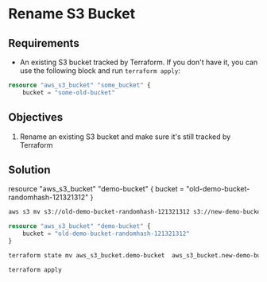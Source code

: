 # Rename S3 Bucket

## Requirements

* An existing S3 bucket tracked by Terraform.
If you don't have it, you can use the following block and run `terraform apply`:

```terraform
resource "aws_s3_bucket" "some_bucket" {
    bucket = "some-old-bucket"
```

## Objectives

1. Rename an existing S3 bucket and make sure it's still tracked by Terraform

## Solution

resource "aws_s3_bucket" "demo-bucket" {
    bucket = "old-demo-bucket-randomhash-121321312"
}


```bash
aws s3 mv s3://old-demo-bucket-randomhash-121321312 s3://new-demo-bucket-randomhash-121321312
```

```terraform
resource "aws_s3_bucket" "demo-bucket" {
    bucket = "old-demo-bucket-randomhash-121321312"
}
```

```bash
terraform state mv aws_s3_bucket.demo-bucket  aws_s3_bucket.new-demo-bucket-randomhash-121321312
```


`terraform apply`
